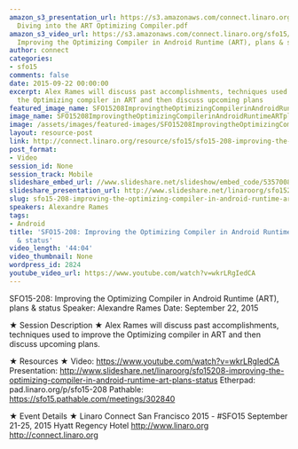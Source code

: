 ```yaml
---
amazon_s3_presentation_url: https://s3.amazonaws.com/connect.linaro.org/sfo15/Presentations/09-22-Tuesday/SFO15-208-
  Diving into the ART Optimizing Compiler.pdf
amazon_s3_video_url: https://s3.amazonaws.com/connect.linaro.org/sfo15/Videos/09-22-Tuesday/SFO15-208
  Improving the Optimizing Compiler in Android Runtime (ART), plans & status.mp4
author: connect
categories:
- sfo15
comments: false
date: 2015-09-22 00:00:00
excerpt: Alex Rames will discuss past accomplishments, techniques used to improve
  the Optimizing compiler in ART and then discuss upcoming plans
featured_image_name: SFO15208ImprovingtheOptimizingCompilerinAndroidRuntimeARTplansstatus.jpg
image_name: SFO15208ImprovingtheOptimizingCompilerinAndroidRuntimeARTplansstatus.jpg
image: /assets/images/featured-images/SFO15208ImprovingtheOptimizingCompilerinAndroidRuntimeARTplansstatus.jpg
layout: resource-post
link: http://connect.linaro.org/resource/sfo15/sfo15-208-improving-the-optimizing-compiler-in-android-runtime-art-plans-status/
post_format:
- Video
session_id: None
session_track: Mobile
slideshare_embed_url: //www.slideshare.net/slideshow/embed_code/53570086
slideshare_presentation_url: http://www.slideshare.net/linaroorg/sfo15208-improving-the-optimizing-compiler-in-android-runtime-art-plans-status
slug: sfo15-208-improving-the-optimizing-compiler-in-android-runtime-art-plans-status
speakers: Alexandre Rames
tags:
- Android
title: 'SFO15-208: Improving the Optimizing Compiler in Android Runtime (ART), plans
  & status'
video_length: '44:04'
video_thumbnail: None
wordpress_id: 2824
youtube_video_url: https://www.youtube.com/watch?v=wkrLRgIedCA
---
```


SFO15-208: Improving the Optimizing Compiler in Android Runtime (ART), plans & status
Speaker:  Alexandre Rames
Date: September 22, 2015

★ Session Description ★
Alex Rames will discuss past accomplishments, techniques used to improve the Optimizing compiler in ART and then discuss upcoming plans.

★ Resources ★
Video: https://www.youtube.com/watch?v=wkrLRgIedCA
Presentation:  http://www.slideshare.net/linaroorg/sfo15208-improving-the-optimizing-compiler-in-android-runtime-art-plans-status
Etherpad: pad.linaro.org/p/sfo15-208
Pathable: https://sfo15.pathable.com/meetings/302840

★ Event Details ★
Linaro Connect San Francisco 2015 - #SFO15
September 21-25, 2015
Hyatt Regency Hotel
http://www.linaro.org
http://connect.linaro.org
